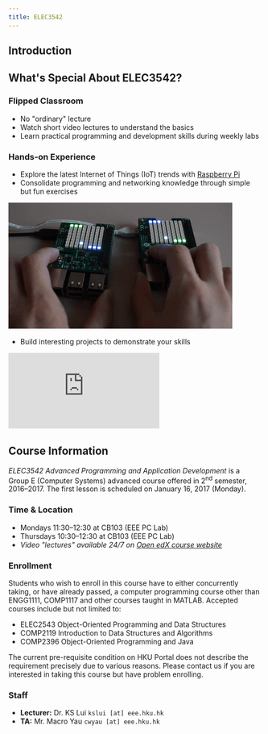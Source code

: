 ```yaml
---
title: ELEC3542
---
```


## Introduction

<script async class="speakerdeck-embed" data-id="54112c4a6cef45b39237bc1fac08cdb2" data-ratio="1.77777777777778" src="//speakerdeck.com/assets/embed.js"></script>

## What's Special About ELEC3542?

### Flipped Classroom

- No "ordinary" lecture
- Watch short video lectures to understand the basics
- Learn practical programming and development skills during weekly labs

### Hands-on Experience

- Explore the latest Internet of Things (IoT) trends with [Raspberry Pi](https://www.raspberrypi.org)
- Consolidate programming and networking knowledge through simple but fun exercises

![](/images/socket_pong.gif?align=center)

- Build interesting projects to demonstrate your skills

<div class="embed-container"><iframe src="https://www.youtube.com/embed/9VwqDicLZe8" frameborder="0" allowfullscreen></iframe></div>

## Course Information

_ELEC3542 Advanced Programming and Application Development_ is a Group E (Computer Systems) advanced course offered in 2<sup>nd</sup> semester, 2016–2017. The first lesson is scheduled on January 16, 2017 (Monday).

### Time & Location

- Mondays 11:30–12:30 at CB103 (EEE PC Lab)
- Thursdays 10:30–12:30 at CB103 (EEE PC Lab)
- _Video "lectures" available 24/7 on [Open edX course website](https://learning.hku.hk/catalog/course/advanced-programming-and-application-development/)_

### Enrollment

Students who wish to enroll in this course have to either concurrently taking, or have already passed, a computer programming course other than ENGG1111, COMP1117 and other courses taught in MATLAB. Accepted courses include but not limited to:

- ELEC2543 Object-Oriented Programming and Data Structures
- COMP2119 Introduction to Data Structures and Algorithms
- COMP2396 Object-Oriented Programming and Java

The current pre-requisite condition on HKU Portal does not describe the requirement precisely due to various reasons. Please contact us if you are interested in taking this course but have problem enrolling.

### Staff

- **Lecturer:** Dr. KS Lui `kslui [at] eee.hku.hk`
- **TA:** Mr. Macro Yau `cwyau [at] eee.hku.hk`

